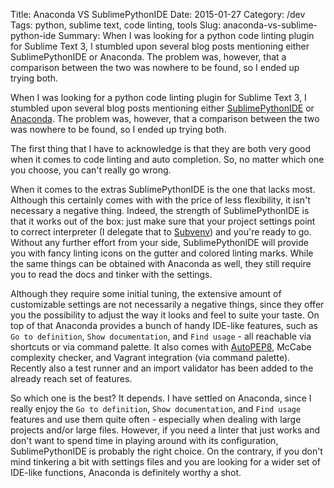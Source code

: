 Title: Anaconda VS SublimePythonIDE
Date: 2015-01-27
Category: /dev
Tags: python, sublime text, code linting, tools
Slug: anaconda-vs-sublime-python-ide
Summary: When I was looking for a python code linting plugin for Sublime Text 3, I stumbled upon several blog posts mentioning either SublimePythonIDE or Anaconda. The problem was, however, that a comparison between the two was nowhere to be found, so I ended up trying both.


When I was looking for a python code linting plugin for Sublime Text 3, I stumbled upon several blog posts mentioning either [SublimePythonIDE](https://github.com/JulianEberius/SublimePythonIDE) or [Anaconda](http://damnwidget.github.io/anaconda/). The problem was, however, that a comparison between the two was nowhere to be found, so I ended up trying both.

The first thing that I have to acknowledge is that they are both very good when it comes to code linting and auto completion. So, no matter which one you choose, you can't really go wrong.

When it comes to the extras SublimePythonIDE is the one that lacks most. Although this certainly comes with with the price of less flexibility, it isn't necessary a negative thing. Indeed, the strength of SublimePythonIDE is that it works out of the box: just make sure that your project settings point to correct interpreter (I delegate that to [Subvenv](http://github.com/Railslide/subvenv)) and you're ready to go. Without any further effort from your side, SublimePythonIDE will provide you with fancy linting icons on the gutter and colored linting marks. While the same things can be obtained with Anaconda as well, they still require you to read the docs and tinker with the settings.

Although they require some initial tuning, the extensive amount of customizable settings are not necessarily a negative things, since they offer you the possibility to adjust the way it looks and feel to suite your taste. On top of that Anaconda provides a bunch of handy IDE-like features, such as `Go to definition`, `Show documentation`, and `Find usage` - all reachable via shortcuts or via command palette. It also comes with [AutoPEP8](https://github.com/hhatto/autopep8), McCabe complexity checker, and Vagrant integration (via command palette). Recently also a test runner and an import validator has been added to the already reach set of features.

So which one is the best? It depends. I have settled on Anaconda, since I really enjoy the `Go to definition`, `Show documentation`, and `Find usage` features and use them quite often - especially when dealing with large projects and/or large files. However, if you need a linter that just works and don't want to spend time in playing around with its configuration, SublimePythonIDE is probably the right choice. On the contrary, if you don't mind tinkering a bit with settings files and you are looking for a wider set of IDE-like functions, Anaconda is definitely worthy a shot.
